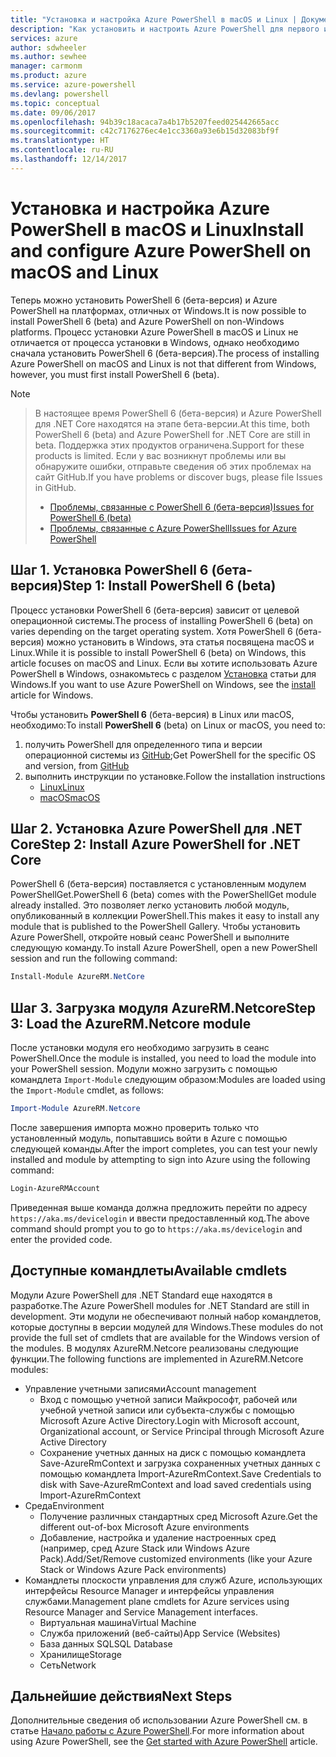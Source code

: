 ```yaml
---
title: "Установка и настройка Azure PowerShell в macOS и Linux | Документация Майкрософт"
description: "Как установить и настроить Azure PowerShell для первого использования в macOS и Linux."
services: azure
author: sdwheeler
ms.author: sewhee
manager: carmonm
ms.product: azure
ms.service: azure-powershell
ms.devlang: powershell
ms.topic: conceptual
ms.date: 09/06/2017
ms.openlocfilehash: 94b39c18acaca7a4b17b5207feed025442665acc
ms.sourcegitcommit: c42c7176276ec4e1cc3360a93e6b15d32083bf9f
ms.translationtype: HT
ms.contentlocale: ru-RU
ms.lasthandoff: 12/14/2017
---
```

# <a name="install-and-configure-azure-powershell-on-macos-and-linux"></a><span data-ttu-id="c3ebe-103">Установка и настройка Azure PowerShell в macOS и Linux</span><span class="sxs-lookup"><span data-stu-id="c3ebe-103">Install and configure Azure PowerShell on macOS and Linux</span></span>

<span data-ttu-id="c3ebe-104">Теперь можно установить PowerShell 6 (бета-версия) и Azure PowerShell на платформах, отличных от Windows.</span><span class="sxs-lookup"><span data-stu-id="c3ebe-104">It is now possible to install PowerShell 6 (beta) and Azure PowerShell on non-Windows platforms.</span></span>
<span data-ttu-id="c3ebe-105">Процесс установки Azure PowerShell в macOS и Linux не отличается от процесса установки в Windows, однако необходимо сначала установить PowerShell 6 (бета-версия).</span><span class="sxs-lookup"><span data-stu-id="c3ebe-105">The process of installing Azure PowerShell on macOS and Linux is not that different from Windows, however, you must first install PowerShell 6 (beta).</span></span>

> [!NOTE]

> <span data-ttu-id="c3ebe-106">В настоящее время PowerShell 6 (бета-версия) и Azure PowerShell для .NET Core находятся на этапе бета-версии.</span><span class="sxs-lookup"><span data-stu-id="c3ebe-106">At this time, both PowerShell 6 (beta) and Azure PowerShell for .NET Core are still in beta.</span></span>
> <span data-ttu-id="c3ebe-107">Поддержка этих продуктов ограничена.</span><span class="sxs-lookup"><span data-stu-id="c3ebe-107">Support for these products is limited.</span></span> <span data-ttu-id="c3ebe-108">Если у вас возникнут проблемы или вы обнаружите ошибки, отправьте сведения об этих проблемах на сайт GitHub.</span><span class="sxs-lookup"><span data-stu-id="c3ebe-108">If you have problems or discover bugs, please file Issues in GitHub.</span></span>
>
> * [<span data-ttu-id="c3ebe-109">Проблемы, связанные с PowerShell 6 (бета-версия)</span><span class="sxs-lookup"><span data-stu-id="c3ebe-109">Issues for PowerShell 6 (beta)</span></span>](https://github.com/PowerShell/PowerShell/issues)
> * [<span data-ttu-id="c3ebe-110">Проблемы, связанные с Azure PowerShell</span><span class="sxs-lookup"><span data-stu-id="c3ebe-110">Issues for Azure PowerShell</span></span>](https://github.com/azure/azure-docs-powershell/issues)

## <a name="step-1-install-powershell-6-beta"></a><span data-ttu-id="c3ebe-111">Шаг 1. Установка PowerShell 6 (бета-версия)</span><span class="sxs-lookup"><span data-stu-id="c3ebe-111">Step 1: Install PowerShell 6 (beta)</span></span>

<span data-ttu-id="c3ebe-112">Процесс установки PowerShell 6 (бета-версия) зависит от целевой операционной системы.</span><span class="sxs-lookup"><span data-stu-id="c3ebe-112">The process of installing PowerShell 6 (beta) on varies depending on the target operating system.</span></span>
<span data-ttu-id="c3ebe-113">Хотя PowerShell 6 (бета-версия) можно установить в Windows, эта статья посвящена macOS и Linux.</span><span class="sxs-lookup"><span data-stu-id="c3ebe-113">While it is possible to install PowerShell 6 (beta) on Windows, this article focuses on macOS and Linux.</span></span> <span data-ttu-id="c3ebe-114">Если вы хотите использовать Azure PowerShell в Windows, ознакомьтесь с разделом [Установка](./install-azurerm-ps.md) статьи для Windows.</span><span class="sxs-lookup"><span data-stu-id="c3ebe-114">If you want to use Azure PowerShell on Windows, see the [install](./install-azurerm-ps.md) article for Windows.</span></span>

<span data-ttu-id="c3ebe-115">Чтобы установить **PowerShell 6** (бета-версия) в Linux или macOS, необходимо:</span><span class="sxs-lookup"><span data-stu-id="c3ebe-115">To install **PowerShell 6** (beta) on Linux or macOS, you need to:</span></span>

1. <span data-ttu-id="c3ebe-116">получить PowerShell для определенного типа и версии операционной системы из [GitHub](https://github.com/powershell/powershell#get-powershell);</span><span class="sxs-lookup"><span data-stu-id="c3ebe-116">Get PowerShell for the specific OS and version, from [GitHub](https://github.com/powershell/powershell#get-powershell)</span></span>
2. <span data-ttu-id="c3ebe-117">выполнить инструкции по установке.</span><span class="sxs-lookup"><span data-stu-id="c3ebe-117">Follow the installation instructions</span></span>
   - [<span data-ttu-id="c3ebe-118">Linux</span><span class="sxs-lookup"><span data-stu-id="c3ebe-118">Linux</span></span>](https://github.com/PowerShell/PowerShell/blob/master/docs/installation/linux.md)
   - [<span data-ttu-id="c3ebe-119">macOS</span><span class="sxs-lookup"><span data-stu-id="c3ebe-119">macOS</span></span>](https://github.com/PowerShell/PowerShell/blob/master/docs/installation/linux.md#macos-1012)

## <a name="step-2-install-azure-powershell-for-net-core"></a><span data-ttu-id="c3ebe-120">Шаг 2. Установка Azure PowerShell для .NET Core</span><span class="sxs-lookup"><span data-stu-id="c3ebe-120">Step 2: Install Azure PowerShell for .NET Core</span></span>

<span data-ttu-id="c3ebe-121">PowerShell 6 (бета-версия) поставляется с установленным модулем PowerShellGet.</span><span class="sxs-lookup"><span data-stu-id="c3ebe-121">PowerShell 6 (beta) comes with the PowerShellGet module already installed.</span></span> <span data-ttu-id="c3ebe-122">Это позволяет легко установить любой модуль, опубликованный в коллекции PowerShell.</span><span class="sxs-lookup"><span data-stu-id="c3ebe-122">This makes it easy to install any module that is published to the PowerShell Gallery.</span></span> <span data-ttu-id="c3ebe-123">Чтобы установить Azure PowerShell, откройте новый сеанс PowerShell и выполните следующую команду.</span><span class="sxs-lookup"><span data-stu-id="c3ebe-123">To install Azure PowerShell, open a new PowerShell session and run the following command:</span></span>

```powershell
Install-Module AzureRM.NetCore
```

## <a name="step-3-load-the-azurermnetcore-module"></a><span data-ttu-id="c3ebe-124">Шаг 3. Загрузка модуля AzureRM.Netcore</span><span class="sxs-lookup"><span data-stu-id="c3ebe-124">Step 3: Load the AzureRM.Netcore module</span></span>

<span data-ttu-id="c3ebe-125">После установки модуля его необходимо загрузить в сеанс PowerShell.</span><span class="sxs-lookup"><span data-stu-id="c3ebe-125">Once the module is installed, you need to load the module into your PowerShell session.</span></span> <span data-ttu-id="c3ebe-126">Модули можно загрузить с помощью командлета `Import-Module` следующим образом:</span><span class="sxs-lookup"><span data-stu-id="c3ebe-126">Modules are loaded using the `Import-Module` cmdlet, as follows:</span></span>

```powershell
Import-Module AzureRM.Netcore
```

<span data-ttu-id="c3ebe-127">После завершения импорта можно проверить только что установленный модуль, попытавшись войти в Azure с помощью следующей команды.</span><span class="sxs-lookup"><span data-stu-id="c3ebe-127">After the import completes, you can test your newly installed and module by attempting to sign into Azure using the following command:</span></span>

```powershell
Login-AzureRMAccount
```

<span data-ttu-id="c3ebe-128">Приведенная выше команда должна предложить перейти по адресу `https://aka.ms/devicelogin` и ввести предоставленный код.</span><span class="sxs-lookup"><span data-stu-id="c3ebe-128">The above command should prompt you to go to `https://aka.ms/devicelogin` and enter the provided code.</span></span>

## <a name="available-cmdlets"></a><span data-ttu-id="c3ebe-129">Доступные командлеты</span><span class="sxs-lookup"><span data-stu-id="c3ebe-129">Available cmdlets</span></span>

<span data-ttu-id="c3ebe-130">Модули Azure PowerShell для .NET Standard еще находятся в разработке.</span><span class="sxs-lookup"><span data-stu-id="c3ebe-130">The Azure PowerShell modules for .NET Standard are still in development.</span></span> <span data-ttu-id="c3ebe-131">Эти модули не обеспечивают полный набор командлетов, которые доступны в версии модулей для Windows.</span><span class="sxs-lookup"><span data-stu-id="c3ebe-131">These modules do not provide the full set of cmdlets that are available for the Windows version of the modules.</span></span> <span data-ttu-id="c3ebe-132">В модулях AzureRM.Netcore реализованы следующие функции.</span><span class="sxs-lookup"><span data-stu-id="c3ebe-132">The following functions are implemented in AzureRM.Netcore modules:</span></span>

* <span data-ttu-id="c3ebe-133">Управление учетными записями</span><span class="sxs-lookup"><span data-stu-id="c3ebe-133">Account management</span></span>
  - <span data-ttu-id="c3ebe-134">Вход с помощью учетной записи Майкрософт, рабочей или учебной учетной записи или субъекта-службы с помощью Microsoft Azure Active Directory.</span><span class="sxs-lookup"><span data-stu-id="c3ebe-134">Login with Microsoft account, Organizational account, or Service Principal through Microsoft Azure Active Directory</span></span>
  - <span data-ttu-id="c3ebe-135">Сохранение учетных данных на диск с помощью командлета Save-AzureRmContext и загрузка сохраненных учетных данных с помощью командлета Import-AzureRmContext.</span><span class="sxs-lookup"><span data-stu-id="c3ebe-135">Save Credentials to disk with Save-AzureRmContext and load saved credentials using Import-AzureRmContext</span></span>
* <span data-ttu-id="c3ebe-136">Среда</span><span class="sxs-lookup"><span data-stu-id="c3ebe-136">Environment</span></span>
  - <span data-ttu-id="c3ebe-137">Получение различных стандартных сред Microsoft Azure.</span><span class="sxs-lookup"><span data-stu-id="c3ebe-137">Get the different out-of-box Microsoft Azure environments</span></span>
  - <span data-ttu-id="c3ebe-138">Добавление, настройка и удаление настроенных сред (например, сред Azure Stack или Windows Azure Pack).</span><span class="sxs-lookup"><span data-stu-id="c3ebe-138">Add/Set/Remove customized environments (like your Azure Stack or Windows Azure Pack environments)</span></span>
* <span data-ttu-id="c3ebe-139">Командлеты плоскости управления для служб Azure, использующих интерфейсы Resource Manager и интерфейсы управления службами.</span><span class="sxs-lookup"><span data-stu-id="c3ebe-139">Management plane cmdlets for Azure services using Resource Manager and Service Management interfaces.</span></span>
  - <span data-ttu-id="c3ebe-140">Виртуальная машина</span><span class="sxs-lookup"><span data-stu-id="c3ebe-140">Virtual Machine</span></span>
  - <span data-ttu-id="c3ebe-141">Служба приложений (веб-сайты)</span><span class="sxs-lookup"><span data-stu-id="c3ebe-141">App Service (Websites)</span></span>
  - <span data-ttu-id="c3ebe-142">База данных SQL</span><span class="sxs-lookup"><span data-stu-id="c3ebe-142">SQL Database</span></span>
  - <span data-ttu-id="c3ebe-143">Хранилище</span><span class="sxs-lookup"><span data-stu-id="c3ebe-143">Storage</span></span>
  - <span data-ttu-id="c3ebe-144">Сеть</span><span class="sxs-lookup"><span data-stu-id="c3ebe-144">Network</span></span>

## <a name="next-steps"></a><span data-ttu-id="c3ebe-145">Дальнейшие действия</span><span class="sxs-lookup"><span data-stu-id="c3ebe-145">Next Steps</span></span>

<span data-ttu-id="c3ebe-146">Дополнительные сведения об использовании Azure PowerShell см. в статье [Начало работы с Azure PowerShell](get-started-azureps.md).</span><span class="sxs-lookup"><span data-stu-id="c3ebe-146">For more information about using Azure PowerShell, see the [Get started with Azure PowerShell](get-started-azureps.md) article.</span></span>
